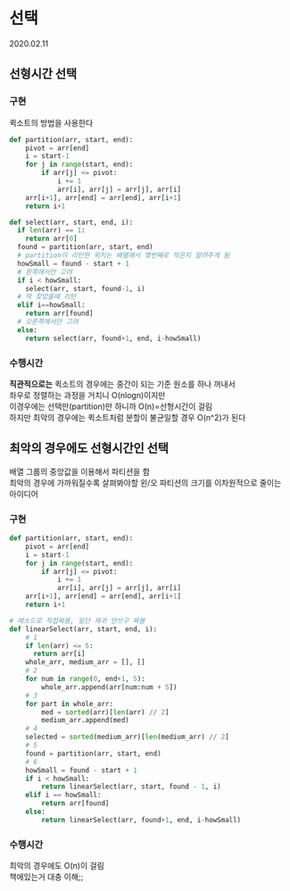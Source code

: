 # 선택 
2020.02.11

## 선형시간 선택 
### 구현
퀵소트의 방법을 사용한다
```python
def partition(arr, start, end):
    pivot = arr[end]
    i = start-1
    for j in range(start, end):
        if arr[j] <= pivot:
            i += 1
            arr[i], arr[j] = arr[j], arr[i]
    arr[i+1], arr[end] = arr[end], arr[i+1]
    return i+1

def select(arr, start, end, i):
  if len(arr) == 1:
    return arr[0]
  found = partition(arr, start, end)
  # partition이 리턴한 위치는 배열에서 몇번째로 작은지 알려주게 됨
  howSmall = found - start + 1
  # 왼쪽에서만 고려
  if i < howSmall:
    select(arr, start, found-1, i)
  # 딱 찾았을때 리턴
  elif i==howSmall:
    return arr[found]
  # 오른쪽에서만 고려
  else:
    return select(arr, found+1, end, i-howSmall)
```
### 수행시간
**직관적으로는**
퀵소트의 경우에는 중간이 되는 기준 원소를 하나 꺼내서  
좌우로 정렬하는 과정을 거치니 O(nlogn)이지만  
이경우에는 선택만(partition)만 하니까 O(n)=선형시간이 걸림  
하지만 최악의 경우에는 퀵소트처럼 분할이 불균일할 경우 O(n^2)가 된다  

## 최악의 경우에도 선형시간인 선택
배열 그룹의 중앙값을 이용해서 파티션을 함  
최악의 경우에 가까워질수록 살펴봐야할 왼/오 파티션의 크기를 이차원적으로 줄이는 아이디어    

### 구현
```python
def partition(arr, start, end):
    pivot = arr[end]
    i = start-1
    for j in range(start, end):
        if arr[j] <= pivot:
            i += 1
            arr[i], arr[j] = arr[j], arr[i]
    arr[i+1], arr[end] = arr[end], arr[i+1]
    return i+1

# 메소드로 직접짜봄, 일단 재귀 안쓰구 짜봄
def linearSelect(arr, start, end, i):
    # 1
    if len(arr) <= 5:
      return arr[i]
    whole_arr, medium_arr = [], []
    # 2
    for num in range(0, end+1, 5):
        whole_arr.append(arr[num:num + 5])
    # 3
    for part in whole_arr:
        med = sorted(arr)[len(arr) // 2]
        medium_arr.append(med)
    # 4
    selected = sorted(medium_arr)[len(medium_arr) // 2]
    # 5
    found = partition(arr, start, end)
    # 6
    howSmall = found - start + 1
    if i < howSmall:
        return linearSelect(arr, start, found - 1, i)
    elif i == howSmall:
        return arr[found]
    else:
        return linearSelect(arr, found+1, end, i-howSmall)
```

### 수행시간
최악의 경우에도 O(n)이 걸림  
책에있는거 대충 이해;;
